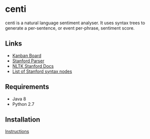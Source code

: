 # centi

centi is a natural language sentiment analyser. It uses syntax trees to generate a per-sentence, or event per-phrase, sentiment score.

## Links

- [Kanban Board](https://waffle.io/ptravers/centi)
- [Stanford Parser](http://nlp.stanford.edu/software/lex-parser.shtml)
- [NLTK Stanford Docs](http://www.nltk.org/api/nltk.parse.html#nltk.parse.stanford.GenericStanfordParser)
- [List of Stanford syntax nodes](http://www.ling.upenn.edu/courses/Fall_2003/ling001/penn_treebank_pos.html)

## Requirements

- Java 8
- Python 2.7

## Installation

[Instructions](http://sci1.uk/notes/stanford-nltk/)
